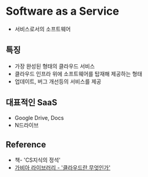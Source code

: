 # Software as a Service
- 서비스로서의 소프트웨어

## 특징
- 가장 완성된 형태의 클라우드 서비스
- 클라우드 인프라 위에 소프트웨어를 탑재해 제공하는 형태
- 업데이트, 버그 개선등의 서비스를 제공

## 대표적인 SaaS
- Google Drive, Docs
- N드라이브

## Reference
- 책-  'CS지식의 정석'
- [가비아 라이브러리 - '클라우드란 무엇인가'](https://library.gabia.com/contents/infrahosting/9114/)